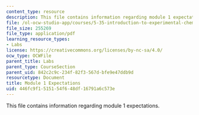 ```yaml
---
content_type: resource
description: This file contains information regarding module 1 expectations.
file: /ol-ocw-studio-app/courses/5-35-introduction-to-experimental-chemistry-fall-2012/446fc9f1515154f648df16791a6c573e_MIT5_35F12_Module1Expectat.pdf
file_size: 255269
file_type: application/pdf
learning_resource_types:
- Labs
license: https://creativecommons.org/licenses/by-nc-sa/4.0/
ocw_type: OCWFile
parent_title: Labs
parent_type: CourseSection
parent_uid: 842c2c9c-234f-82f3-567d-bfe9e47ddb9d
resourcetype: Document
title: Module 1 Expectations
uid: 446fc9f1-5151-54f6-48df-16791a6c573e
---
```

This file contains information regarding module 1 expectations.